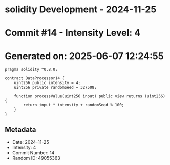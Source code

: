 ﻿# solidity Development - 2024-11-25
# Commit #14 - Intensity Level: 4
# Generated on: 2025-06-07 12:24:55
```solidity
pragma solidity ^0.8.0;

contract DataProcessor14 {
    uint256 public intensity = 4;
    uint256 private randomSeed = 327508;

    function processValue(uint256 input) public view returns (uint256) {
        return input * intensity + randomSeed % 100;
    }
}
```
## Metadata
- Date: 2024-11-25
- Intensity: 4
- Commit Number: 14
- Random ID: 49055363
